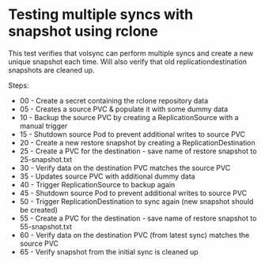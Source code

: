# Testing multiple syncs with snapshot using rclone

This test verifies that volsync can perform multiple syncs and 
create a new unique snapshot each time.  Will also verify that
old replicationdestination snapshots are cleaned up.

Steps:

- 00 - Create a secret containing the rclone repository data
- 05 - Creates a source PVC & populate it with some dummy data
- 10 - Backup the source PVC by creating a ReplicationSource with a manual trigger
- 15 - Shutdown source Pod to prevent additional writes to source PVC
- 20 - Create a new restore snapshot by creating a ReplicationDestination
- 25 - Create a PVC for the destination - save name of restore snapshot to 25-snapshot.txt
- 30 - Verify data on the destination PVC matches the source PVC
- 35 - Updates source PVC with additional dummy data
- 40 - Trigger ReplicationSource to backup again
- 45 - Shutdown source Pod to prevent additional writes to source PVC
- 50 - Trigger ReplicationDestination to sync again (new snapshot should be created) 
- 55 - Create a PVC for the destination - save name of restore snapshot to 55-snapshot.txt
- 60 - Verify data on the destination PVC (from latest sync) matches the source PVC
- 65 - Verify snapshot from the initial sync is cleaned up